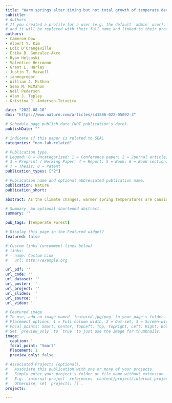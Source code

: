```yaml
---
title: "Warm springs alter timing but not total growth of temperate deciduous trees"
subtitle:
# Authors
# If you created a profile for a user (e.g. the default `admin` user), write the username (folder name) here
# and it will be replaced with their full name and linked to their profile.
authors:
- Cameron Dow
- Albert Y. Kim
- Loïc D’Orangeville
- Erika B. Gonzalez-Akre
- Ryan Helcoski
- Valentine Herrmann
- Grant L. Harley
- Justin T. Maxwell
- ianmcgregor
- William J. McShea
- Sean M. McMahon
- Neil Pederson
- Alan J. Tepley
- Kristina J. Anderson-Teixeira

date: "2022-08-10"
doi: "https://www.nature.com/articles/s41586-022-05092-3"

# Schedule page publish date (NOT publication's date).
publishDate: ""

# indicate if this paper is related to SEAL
categories: "non-lab-related"

# Publication type.
# Legend: 0 = Uncategorized; 1 = Conference paper; 2 = Journal article;
# 3 = Preprint / Working Paper; 4 = Report; 5 = Book; 6 = Book section;
# 7 = Thesis; 8 = Patent
publication_types: ["2"]

# Publication name and optional abbreviated publication name.
publication: Nature
publication_short: 

abstract: As the climate changes, warmer spring temperatures are causing earlier leaf-out and commencement of CO2 uptake in temperate deciduous forests, resulting in a tendency towards increased growing season length and annual CO2 uptake. However, less is known about how spring temperatures affect tree stem growth which sequesters carbon in wood that has a long residence time in the ecosystem. Here we show that warmer spring temperatures shifted stem diameter growth of deciduous trees earlier but had no consistent effect on peak growing season length, maximum growth rates, or annual growth, using dendrometer band measurements from 440 trees across two forests. The latter finding was confirmed on the centennial scale by 207 tree-ring chronologies from 108 forests across eastern North America, where annual ring width was far more sensitive to temperatures during the peak growing season than in the spring. These findings imply that any extra CO2 uptake in years with warmer spring temperatures does not significantly contribute to increased sequestration in long-lived woody stem biomass. Rather, contradicting projections from global carbon cycle models, our empirical results imply that warming spring temperatures are unlikely to increase woody productivity enough to strengthen the long-term CO2 sink of temperate deciduous forests.

# Summary. An optional shortened abstract.
summary: ''

pub_tags: [Temperate Forest]

# Display this page in the Featured widget?
featured: false

# Custom links (uncomment lines below)
# links:
# - name: Custom Link
#   url: http://example.org

url_pdf: ''
url_code: ''
url_dataset: ''
url_poster: ''
url_project: ''
url_slides: ''
url_source: ''
url_video: ''

# Featured image
# To use, add an image named `featured.jpg/png` to your page's folder.
# Placement options: 1 = Full column width, 2 = Out-set, 3 = Screen-width
# Focal points: Smart, Center, TopLeft, Top, TopRight, Left, Right, BottomLeft, Bottom, BottomRight.
# Set `preview_only` to `true` to just use the image for thumbnails.
image:
  caption: ''
  focal_point: "Smart"
  Placement: 1
  preview_only: false

# Associated Projects (optional).
#   Associate this publication with one or more of your projects.
#   Simply enter your project's folder or file name without extension.
#   E.g. `internal-project` references `content/project/internal-project/index.md`.
#   Otherwise, set `projects: []`.
projects:

---
```

